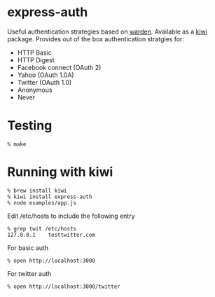 express-auth
============

Useful authentication strategies based on [warden]. Available as a [kiwi] package.
Provides out of the box authentication stratgies for:
* HTTP Basic
* HTTP Digest
* Facebook connect (OAuth 2)
* Yahoo (OAuth 1.0A)
* Twitter (OAuth 1.0)
* Anonymous
* Never

Testing
=======

    % make

Running with kiwi
=================

    % brew install kiwi
    % kiwi install express-auth
    % node examples/app.js

Edit /etc/hosts to include the following entry

    % grep twit /etc/hosts
    127.0.0.1    testtwitter.com

For basic auth

    % open http://localhost:3000

For twitter auth

    % open http://localhost:3000/twitter


[warden]: http://github.com/hassox/warden
[kiwi]: http://github.com/visionmedia/kiwi
